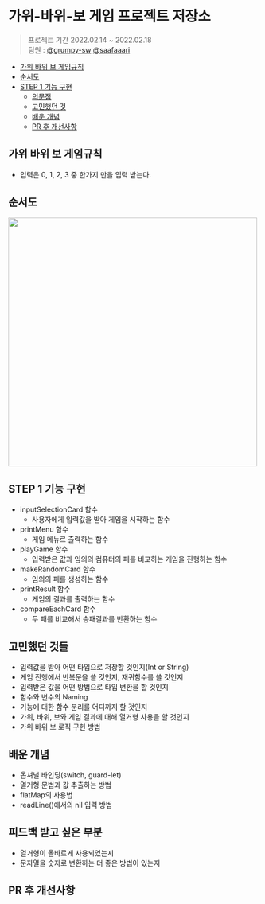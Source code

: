 # 가위-바위-보 게임 프로젝트 저장소
> 프로젝트 기간 2022.02.14 ~ 2022.02.18 <br/>
팀원 : [@grumpy-sw](https://github.com/grumpy-sw) [@saafaaari](https://github.com/saafaaari)

- [가위 바위 보 게임규칙](#가위-바위-보-게임규칙)
- [순서도](#순서도)
- [STEP 1 기능 구현](#step-1-기능-구현)
    + [의문점](#의문점)
    + [고민했던 것](#고민했던-것들)
    + [배운 개념](#배운-개념)
    + [PR 후 개선사항](#pr-후-개선사항)

## 가위 바위 보 게임규칙
* 입력은 0, 1, 2, 3 중 한가지 만을 입력 받는다.<br/>


## 순서도
<img src = "https://user-images.githubusercontent.com/91936941/154011096-fcb0d0f5-bcf8-41f8-8f3b-5db47c1ed709.png" width="500px">

## STEP 1 기능 구현
- inputSelectionCard 함수
    - 사용자에게 입력값을 받아 게임을 시작하는 함수
- printMenu 함수
    - 게임 메뉴르 출력하는 함수
- playGame 함수
    - 입력받은 값과 임의의 컴퓨터의 패를 비교하는 게임을 진행하는 함수
- makeRandomCard 함수
    - 임의의 패를 생성하는 함수
- printResult 함수
    - 게임의 결과를 출력하는 함수
- compareEachCard 함수
    - 두 패를 비교해서 승패결과를 반환하는 함수
    
## 고민했던 것들
- 입력값을 받아 어떤 타입으로 저장할 것인지(Int or String)
- 게임 진행에서 반복문을 쓸 것인지, 재귀함수를 쓸 것인지
- 입력받은 값을 어떤 방법으로 타입 변환을 할 것인지
- 함수와 변수의 Naming
- 기능에 대한 함수 분리를 어디까지 할 것인지
- 가위, 바위, 보와 게임 결과에 대해 열거형 사용을 할 것인지
- 가위 바위 보 로직 구현 방법

## 배운 개념
- 옵셔널 바인딩(switch, guard-let)
- 열거형 문법과 값 추출하는 방법
- flatMap의 사용법
- readLine()에서의 nil 입력 방법

## 피드백 받고 싶은 부분
- 열거형이 올바르게 사용되었는지
- 문자열을 숫자로 변환하는 더 좋은 방법이 있는지

## PR 후 개선사항
